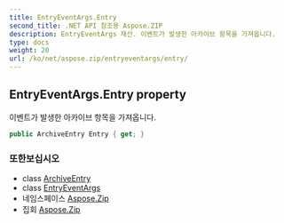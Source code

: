 ```yaml
---
title: EntryEventArgs.Entry
second_title: .NET API 참조용 Aspose.ZIP
description: EntryEventArgs 재산. 이벤트가 발생한 아카이브 항목을 가져옵니다.
type: docs
weight: 20
url: /ko/net/aspose.zip/entryeventargs/entry/
---
```

## EntryEventArgs.Entry property

이벤트가 발생한 아카이브 항목을 가져옵니다.

```csharp
public ArchiveEntry Entry { get; }
```

### 또한보십시오

* class [ArchiveEntry](../../archiveentry/)
* class [EntryEventArgs](../)
* 네임스페이스 [Aspose.Zip](../../entryeventargs/)
* 집회 [Aspose.Zip](../../../)


